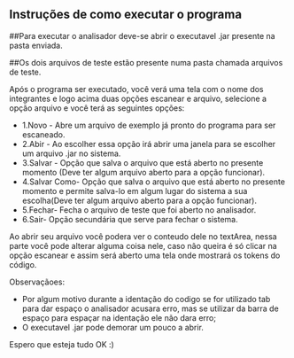 <h2>Instruções de como executar o programa</h2>

##Para executar o analisador deve-se abrir o executavel .jar presente na pasta enviada.


##Os dois arquivos de teste estão presente numa pasta chamada arquivos de teste.

 Após o programa ser executado, você verá uma tela com o nome dos integrantes e logo acima duas opções escanear e arquivo, selecione a opção arquivo e você terá as seguintes opções:
<ul>
  <li>1.Novo - Abre um arquivo de exemplo já pronto do programa para ser escaneado.</li>
  <li>2.Abir - Ao escolher essa opção irá abrir uma janela para se escolher um arquivo .jar no sistema.</li>
  <li>3.Salvar - Opção que salva o arquivo que está aberto no presente momento (Deve ter algum arquivo aberto para a opção funcionar).</li>
  <li>4.Salvar Como- Opção que salva o arquivo que está aberto no presente momento e permite salva-lo em algum lugar do sistema a sua escolha(Deve ter algum arquivo aberto para a opção funcionar).</li>
  <li>5.Fechar- Fecha o arquivo de teste que foi aberto no analisador.</li>
  <li>6.Sair- Opção secundária que serve para fechar o sistema.</li>
</ul>
  Ao abrir seu arquivo você podera ver o conteudo dele no textArea, nessa parte você pode alterar alguma coisa nele, caso não queira é só clicar na opção escanear e assim será aberto uma tela onde mostrará os tokens do código.

Observaçãoes: 
 - Por algum motivo durante a identação do codigo se for utilizado tab para dar espaço o analisador acusara erro, mas se utilizar da barra de espaço para espaçar na identação ele não dara erro;
 - O executavel .jar pode demorar um pouco a abrir.

Espero que esteja tudo OK :)
